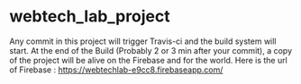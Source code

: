 # webtech_lab_project

Any commit in this project will trigger Travis-ci and the build system will start.
At the end of the Build (Probably 2 or 3 min after your commit), a copy of the project will be alive on the Firebase and for the world. Here is the url of Firebase :
https://webtechlab-e9cc8.firebaseapp.com/
